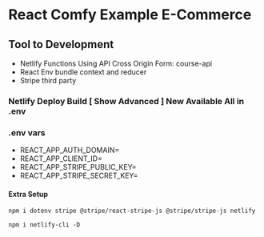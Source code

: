 # React Comfy Example E-Commerce

## Tool to Development

- Netlify Functions Using API Cross Origin Form: course-api
- React Env bundle context and reducer
- Stripe third party

### Netlify Deploy Build [ Show Advanced ] New Available All in .env

### .env vars

- REACT_APP_AUTH_DOMAIN=
- REACT_APP_CLIENT_ID=
- REACT_APP_STRIPE_PUBLIC_KEY=
- REACT_APP_STRIPE_SECRET_KEY=

#### Extra Setup

```Terminal
npm i dotenv stripe @stripe/react-stripe-js @stripe/stripe-js netlify
```

```Terminal
npm i netlify-cli -D
```
